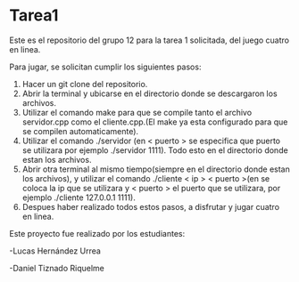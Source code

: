 # Tarea1
Este es el repositorio del grupo 12 para la tarea 1 solicitada, del juego cuatro en linea.

Para jugar, se solicitan cumplir los siguientes pasos:
1. Hacer un git clone del repositorio.
2. Abrir la terminal y ubicarse en el directorio donde se descargaron los archivos.
3. Utilizar el comando make para que se compile tanto el archivo servidor.cpp como el cliente.cpp.(El make ya esta configurado para que se compilen automaticamente).
4. Utilizar el comando ./servidor <puerto> (en < puerto > se especifica que puerto se utilizara por ejemplo ./servidor 1111). Todo esto en el directorio donde estan los archivos.
5. Abrir otra terminal al mismo tiempo(siempre en el directorio donde estan los archivos), y utilizar el comando ./cliente < ip > < puerto >(en <ip> se coloca la ip que se utilizara y < puerto > el puerto que se utilizara, por ejemplo ./cliente 127.0.0.1 1111).
6. Despues haber realizado todos estos pasos, a disfrutar y jugar cuatro en linea.

Este proyecto fue realizado por los estudiantes:

-Lucas Hernández Urrea

-Daniel Tiznado Riquelme
